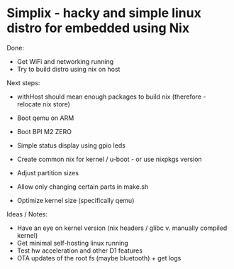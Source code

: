 Simplix - hacky and simple linux distro for embedded using Nix
==============================================

Done:
- Get WiFi and networking running
- Try to build distro using nix on host

Next steps:
- withHost should mean enough packages to build nix (therefore - relocate nix store)

- Boot qemu on ARM
- Boot BPI M2 ZERO

- Simple status display using gpio leds
- Create common nix for kernel / u-boot - or use nixpkgs version
- Adjust partition sizes
- Allow only changing certain parts in make.sh
- Optimize kernel size (specifically qemu)

Ideas / Notes:
- Have an eye on kernel version (nix headers / glibc v. manually compiled kernel)
- Get minimal self-hosting linux running
- Test hw acceleration and other D1 features
- OTA updates of the root fs (maybe bluetooth) + get logs

